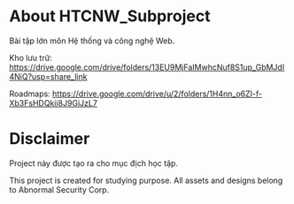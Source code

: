# About HTCNW_Subproject
Bài tập lớn môn Hệ thống và công nghệ Web.

Kho lưu trữ: https://drive.google.com/drive/folders/13EU9MjFaIMwhcNuf8S1up_GbMJdI4NiQ?usp=share_link

Roadmaps: https://drive.google.com/drive/u/2/folders/1H4nn_o6ZI-f-Xb3FsHDQkii8J9GiJzL7

# Disclaimer
Project này được tạo ra cho mục địch học tập.

This project is created for studying purpose. All assets and designs belong to Abnormal Security Corp.

